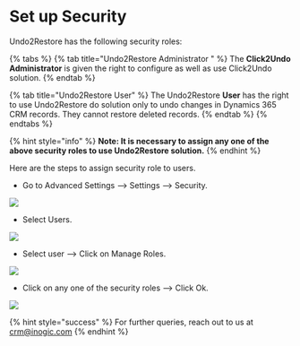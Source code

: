 # Set up Security

Undo2Restore has the following security roles:

{% tabs %}
{% tab title="Undo2Restore Administrator " %}
The **Click2Undo Administrator** is given the right to configure as well as use Click2Undo solution.
{% endtab %}

{% tab title="Undo2Restore User" %}
The Undo2Restore **User** has the right to use Undo2Restore do solution only to undo changes in Dynamics 365 CRM records. They cannot restore deleted records.
{% endtab %}
{% endtabs %}

{% hint style="info" %}
**Note: It is necessary to assign any one of the above security roles to use Undo2Restore solution.**
{% endhint %}

Here are the steps to assign security role to users.

* Go to Advanced Settings --> Settings --> Security.

![](<../../.gitbook/assets/sec\_1 - Copy.png>)

* Select Users.

![](<../../.gitbook/assets/Sec\_2 - Copy.png>)

* Select user --> Click on Manage Roles.

![](<../../.gitbook/assets/sec\_4 - Copy.png>)

* Click on any one of the security roles --> Click Ok.

![](<../../.gitbook/assets/sec\_6 (1).png>)

{% hint style="success" %}
For further queries, reach out to us at [crm@inogic.com](mailto:crm@inogic.com)
{% endhint %}



